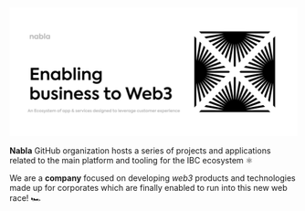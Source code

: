 <picture>
  <source media="(prefers-color-scheme: dark)" srcset="https://github.com/nabla-studio/.github/blob/main/profile/nabla_dark.jpeg">
  <img alt="Enabling business to Web3" src="https://github.com/nabla-studio/.github/blob/main/profile/nabla_light.jpeg">
</picture>

**Nabla** GitHub organization hosts a series of projects and applications related to the main platform and tooling for the IBC ecosystem ⚛️

We are a **company** focused on developing *web3* products and technologies made up for corporates which are finally enabled to run into this new web race! 🏎